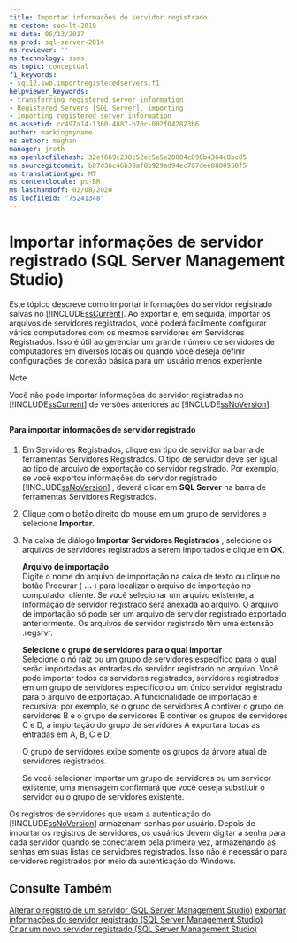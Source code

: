 ```yaml
---
title: Importar informações de servidor registrado
ms.custom: seo-lt-2019
ms.date: 06/13/2017
ms.prod: sql-server-2014
ms.reviewer: ''
ms.technology: ssms
ms.topic: conceptual
f1_keywords:
- sql12.swb.importregisteredservers.f1
helpviewer_keywords:
- transferring registered server information
- Registered Servers [SQL Server], importing
- importing registered server information
ms.assetid: cc497a14-1360-4887-b70c-002f042823b6
author: markingmyname
ms.author: maghan
manager: jroth
ms.openlocfilehash: 32ef669c238c52ec5e5e20804c896b4364c8bc85
ms.sourcegitcommit: b87d36c46b39af8b929ad94ec707dee8800950f5
ms.translationtype: MT
ms.contentlocale: pt-BR
ms.lasthandoff: 02/08/2020
ms.locfileid: "75241348"
---
```

# <a name="import-registered-server-information-sql-server-management-studio"></a>Importar informações de servidor registrado (SQL Server Management Studio)
  Este tópico descreve como importar informações do servidor registrado salvas no [!INCLUDE[ssCurrent](../../includes/sscurrent-md.md)]. Ao exportar e, em seguida, importar os arquivos de servidores registrados, você poderá facilmente configurar vários computadores com os mesmos servidores em Servidores Registrados. Isso é útil ao gerenciar um grande número de servidores de computadores em diversos locais ou quando você deseja definir configurações de conexão básica para um usuário menos experiente.  
  
> [!NOTE]  
>  Você não pode importar informações do servidor registradas no [!INCLUDE[ssCurrent](../../includes/sscurrent-md.md)] de versões anteriores ao [!INCLUDE[ssNoVersion](../../includes/ssnoversion-md.md)].  
  
##  <a name="SSMSProcedure"></a>  
  
#### <a name="to-import-registered-server-information"></a>Para importar informações de servidor registrado  
  
1.  Em Servidores Registrados, clique em tipo de servidor na barra de ferramentas Servidores Registrados. O tipo de servidor deve ser igual ao tipo de arquivo de exportação do servidor registrado. Por exemplo, se você exportou informações do servidor registrado [!INCLUDE[ssNoVersion](../../includes/ssnoversion-md.md)] , deverá clicar em **SQL Server** na barra de ferramentas Servidores Registrados.  
  
2.  Clique com o botão direito do mouse em um grupo de servidores e selecione **Importar**.  
  
3.  Na caixa de diálogo **Importar Servidores Registrados** , selecione os arquivos de servidores registrados a serem importados e clique em **OK**.  
  
     **Arquivo de importação**  
     Digite o nome do arquivo de importação na caixa de texto ou clique no botão Procurar ( **...** ) para localizar o arquivo de importação no computador cliente. Se você selecionar um arquivo existente, a informação de servidor registrado será anexada ao arquivo. O arquivo de importação só pode ser um arquivo de servidor registrado exportado anteriormente. Os arquivos de servidor registrado têm uma extensão .regsrvr.  
  
     **Selecione o grupo de servidores para o qual importar**  
     Selecione o nó raiz ou um grupo de servidores específico para o qual serão importadas as entradas do servidor registrado no arquivo. Você pode importar todos os servidores registrados, servidores registrados em um grupo de servidores específico ou um único servidor registrado para o arquivo de exportação. A funcionalidade de importação é recursiva; por exemplo, se o grupo de servidores A contiver o grupo de servidores B e o grupo de servidores B contiver os grupos de servidores C e D, a importação do grupo de servidores A exportará todas as entradas em A, B, C e D.  
  
     O grupo de servidores exibe somente os grupos da árvore atual de servidores registrados.  
  
     Se você selecionar importar um grupo de servidores ou um servidor existente, uma mensagem confirmará que você deseja substituir o servidor ou o grupo de servidores existente.  
  
 Os registros de servidores que usam a autenticação do [!INCLUDE[ssNoVersion](../../includes/ssnoversion-md.md)] armazenam senhas por usuário. Depois de importar os registros de servidores, os usuários devem digitar a senha para cada servidor quando se conectarem pela primeira vez, armazenando as senhas em suas listas de servidores registrados. Isso não é necessário para servidores registrados por meio da autenticação do Windows.  
  
## <a name="see-also"></a>Consulte Também  
 [Alterar o registro de um servidor &#40;SQL Server Management Studio&#41;](change-a-server-s-registration-sql-server-management-studio.md) [exportar informações do servidor registrado &#40;SQL Server Management Studio&#41;](export-registered-server-information-sql-server-management-studio.md)   
 [Criar um novo servidor registrado &#40;SQL Server Management Studio&#41;](create-a-new-registered-server-sql-server-management-studio.md)  
  
  
